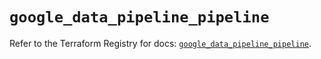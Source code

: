 # `google_data_pipeline_pipeline`

Refer to the Terraform Registry for docs: [`google_data_pipeline_pipeline`](https://registry.terraform.io/providers/hashicorp/google-beta/6.19.0/docs/resources/google_data_pipeline_pipeline).

